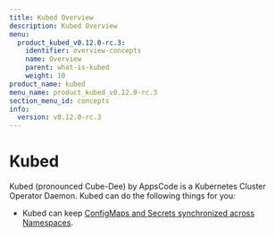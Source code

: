 ```yaml
---
title: Kubed Overview
description: Kubed Overview
menu:
  product_kubed_v0.12.0-rc.3:
    identifier: overview-concepts
    name: Overview
    parent: what-is-kubed
    weight: 10
product_name: kubed
menu_name: product_kubed_v0.12.0-rc.3
section_menu_id: concepts
info:
  version: v0.12.0-rc.3
---
```


# Kubed

Kubed (pronounced Cube-Dee) by AppsCode is a Kubernetes Cluster Operator Daemon. Kubed can do the following things for you:

 - Kubed can keep [ConfigMaps and Secrets synchronized across Namespaces](/products/kubed/v0.12.0-rc.3/guides/config-syncer/).
